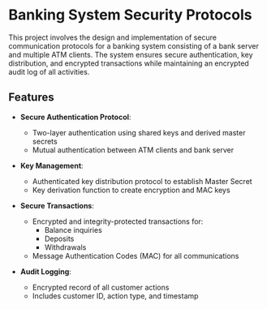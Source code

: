 # Banking System Security Protocols
This project involves the design and implementation of secure communication protocols for a banking system consisting of a bank server and multiple ATM clients. The system ensures secure authentication, key distribution, and encrypted transactions while maintaining an encrypted audit log of all activities.
## Features
- **Secure Authentication Protocol**:
  - Two-layer authentication using shared keys and derived master secrets
  - Mutual authentication between ATM clients and bank server

- **Key Management**:
  - Authenticated key distribution protocol to establish Master Secret
  - Key derivation function to create encryption and MAC keys

- **Secure Transactions**:
  - Encrypted and integrity-protected transactions for:
    - Balance inquiries
    - Deposits
    - Withdrawals
  - Message Authentication Codes (MAC) for all communications

- **Audit Logging**:
  - Encrypted record of all customer actions
  - Includes customer ID, action type, and timestamp
